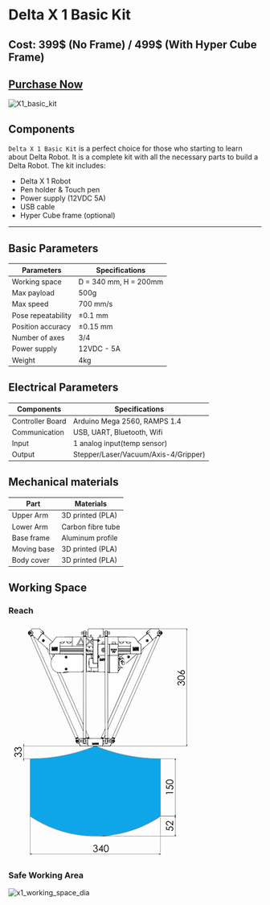 # Delta X 1 Basic Kit

## Cost: 399$ (No Frame) / 499$ (With Hyper Cube Frame)

## [Purchase Now](https://deltaxstore.com/products/delta-x-basic-kit)

![X1_basic_kit](https://deltaxstore.com/cdn/shop/products/Hm4LePv_1024x1024@2x.jpg?v=1592931698)

## Components

`Delta X 1 Basic Kit` is a perfect choice for those who starting to learn about Delta Robot. It is a complete kit with all the necessary parts to build a Delta Robot. The kit includes:

* Delta X 1 Robot
* Pen holder & Touch pen
* Power supply (12VDC 5A)
* USB cable
* Hyper Cube frame (optional)

---

## Basic Parameters

|Parameters                   | Specifications      |
|-----------------------------|---------------------|
|Working space                |D = 340 mm, H = 200mm|
|Max payload                  |500g                 |
|Max speed                    |700 mm/s             |
|Pose repeatability           |±0.1 mm              |
|Position accuracy            |±0.15 mm             |
|Number of axes               |3/4                  |
|Power supply                 |12VDC - 5A           |
|Weight                       |4kg                  |

## Electrical Parameters

|Components                   | Specifications      |
|-----------------------------|---------------------|
|Controller Board             |Arduino Mega 2560, RAMPS 1.4|
|Communication                |USB, UART, Bluetooth, Wifi  |
|Input                        |1 analog input(temp sensor) |
|Output                       |Stepper/Laser/Vacuum/Axis-4/Gripper)|

## Mechanical materials

|Part                         | Materials           |
|-----------------------------|---------------------|
|Upper Arm                    |3D printed (PLA)     |
|Lower Arm                    |Carbon fibre tube    |
|Base frame                   |Aluminum profile     |
|Moving base                  |3D printed (PLA)     |
|Body cover                   |3D printed (PLA)     |

## Working Space

### Reach

![x1_working_space_reach](https://raw.githubusercontent.com/deltaxrobot/Delta-X-Docs/master/docs/images/x1_workingspace.png)

### Safe Working Area

![x1_working_space_dia](https://raw.githubusercontent.com/deltaxrobot/Delta-X-Docs/master/docs/images/x1_workingspace_dia.png)

